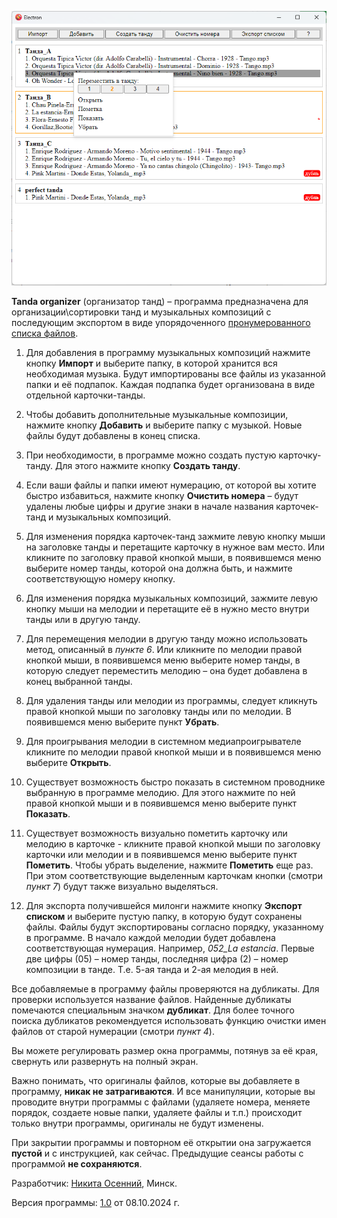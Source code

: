 ![app.png](resources%2Fapp.png)

**Tanda organizer** (организатор танд) – программа предназначена для организации\сортировки танд и музыкальных композиций с последующим экспортом в виде упорядоченного [пронумерованного списка файлов](resources%2Fexported_fies.png).

1. Для добавления в программу музыкальных композиций нажмите кнопку **Импорт** и выберите папку, в которой хранится вся необходимая музыка. Будут импортированы все файлы из указанной папки и её подпапок. Каждая подпапка будет организована в виде отдельной карточки-танды.

2. Чтобы добавить дополнительные музыкальные композиции, нажмите кнопку **Добавить** и выберите папку с музыкой. Новые файлы будут добавлены в конец списка.

3. При необходимости, в программе можно создать пустую карточку-танду. Для этого нажмите кнопку **Создать танду**.

4. Если ваши файлы и папки имеют нумерацию, от которой вы хотите быстро избавиться, нажмите кнопку **Очистить номера** – будут удалены любые цифры и другие знаки в начале названия карточек-танд и музыкальных композиций.

5. Для изменения порядка карточек-танд зажмите левую кнопку мыши на заголовке танды и перетащите карточку в нужное вам место. Или кликните по заголовку правой кнопкой мыши, в появившемся меню выберите номер танды, которой она должна быть, и нажмите соответствующую номеру кнопку.

6. Для изменения порядка музыкальных композиций, зажмите левую кнопку мыши на мелодии и перетащите её в нужно место внутри танды или в другую танду.

7. Для перемещения мелодии в другую танду можно использовать метод, описанный в _пункте 6_. Или кликните по мелодии правой кнопкой мыши, в появившемся меню выберите номер танды, в которую следует переместить мелодию – она будет добавлена в конец выбранной танды.

8. Для удаления танды или мелодии из программы, следует кликнуть правой кнопкой мыши по заголовку танды или по мелодии. В появившемся меню выберите пункт **Убрать**.

9. Для проигрывания мелодии в системном медиапроигрывателе кликните по мелодии правой кнопкой мыши и в появившемся меню выберите **Открыть**.

10. Существует возможность быстро показать в системном проводнике выбранную в программе мелодию. Для этого нажмите по ней правой кнопкой мыши и в появившемся меню выберите пункт **Показать**.

11. Существует возможность визуально пометить карточку или мелодию в карточке - кликните правой кнопкой мыши по заголовку карточки или мелодии и в появившемся меню выберите пункт **Пометить**. Чтобы убрать выделение, нажмите **Пометить** еще раз. При этом соответствующие выделенным карточкам кнопки (смотри _пункт 7_) будут также визуально выделяться.

12. Для экспорта получившейся милонги нажмите кнопку **Экспорт списком** и выберите пустую папку, в которую будут сохранены файлы. Файлы будут экспортированы согласно порядку, указанному в программе. В начало каждой мелодии будет добавлена соответствующая нумерация. Например, _052_La estancia_. Первые две цифры (05) – номер танды, последняя цифра (2) – номер композиции в танде. Т.е. 5-ая танда и 2-ая мелодия в ней.

Все добавляемые в программу файлы проверяются на дубликаты. Для проверки используется название файлов. Найденные дубликаты помечаются специальным значком **дубликат**. Для более точного поиска дубликатов рекомендуется использовать функцию очистки имен файлов от старой нумерации (смотри _пункт 4_).

Вы можете регулировать размер окна программы, потянув за её края, свернуть или развернуть на полный экран.

Важно понимать, что оригиналы файлов, которые вы добавляете в программу, **никак не затрагиваются**. И все манипуляции, которые вы проводите внутри программы с файлами (удаляете номера, меняете порядок, создаете новые папки, удаляете файлы и т.п.) происходит только внутри программы, оригиналы не будут изменены.

При закрытии программы и повторном её открытии она загружается **пустой** и с инструкцией, как сейчас. Предыдущие сеансы работы с программой **не сохраняются**. 

Разработчик: [Никита Осенний](https://github.com/n-osennij/tanda-organizer), Минск.

Версия программы: [1.0](https://github.com/n-osennij/tanda-organizer/releases) от 08.10.2024 г.